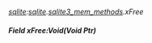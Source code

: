 _[sqlite](../../modules/sqlite/sqlite-module.md):[sqlite](../../modules/sqlite/sqlite-module.md).[sqlite3\_mem\_methods](../../modules/sqlite/sqlite-sqlite3_mem_methods.md).xFree_
##### Field xFree:Void(Void Ptr)
